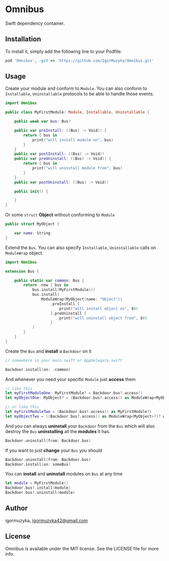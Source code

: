 # Omnibus

Swift dependency container.

## Installation

To install it, simply add the following line to your Podfile:

```ruby
pod 'Omnibus', :git => 'https://github.com/IgorMuzyka/Omnibus.git'
```

## Usage

Create your module and conform to `Module`. You can also conform to `Installable`, `Uninstallable` protocols to be able to handle those events.

```swift
import Omnibus

public class MyFirstModule: Module, Installable, Uninstallable {

	public weak var bus: Bus?

	public var preInstall: ((Bus) -> Void)! {
		return { bus in
			print("will install module on", bus)
		}
	}
	public var postInstall: ((Bus) -> Void)!
	public var preUninstall: ((Bus) -> Void)! {
		return { bus in
			print("will uninstall module from", bus)
		}
	}
	public var postUninstall: ((Bus) -> Void)!

	public init() {

	}
}
```

Or some `struct` **Object** without conforming to `Module`

```swift
public struct MyObject {

	var name: String
}
```

Extend the `Bus`. You can also specify `Installable`, `Uninstallable` calls on `ModuleWrap` object.

```swift
import Omnibus

extension Bus {

	public static var common: Bus {
		return .new { bus in
			bus.install(MyFirstModule())
			bus.install(
				ModuleWrap(MyObject(name: "Object"))
					.preInstall {
						print("will install object on", $0)
					}.preUninstall {
						print("will uninstall object from", $0)
					}
			)
		}
	}
}
```

Create the `Bus` and **install** a `Backdoor` on it

```swift
// somewhere in your main.swift or AppDelegate.swift

Backdoor.install(on: .common)

```

And whenever you need your specific `Module` just **access** them

```swift
// like this
let myFirstModuleOne: MyFirstModule? = Backdoor.bus?.access()
let myObjectOne: MyObject? = (Backdoor.bus?.access() as ModuleWrap<MyObject>?)?.unwrap()

// or like this
let myFirstModuleTwo = (Backdoor.bus?.access() as MyFirstModule?)
let myObjectTwo = ((Backdoor.bus?.access() as ModuleWrap<MyObject>?)?.unwrap() as MyObject?)
```

And you can always **uninstall** your `Backdoor` from the `Bus` which will also destroy the `Bus` **uninstalling** all the **modules** it has.

```swift
Backdoor.uninstall(from: Backdoor.bus)
```

If you want to just **change** your `Bus` you should

```swift
Backdoor.uninstall(from: Backdoor.bus)
Backdoor.install(on: someBus)
```

You can **install** and **uninstall** modules on `Bus` at any time

```swift
let module = MyFirstModule()
Backdoor.bus?.install(module)
Backdoor.bus?.uninstall(module)
```

## Author

igormuzyka, igormuzyka42@gmail.com

## License

Omnibus is available under the MIT license. See the LICENSE file for more info.
